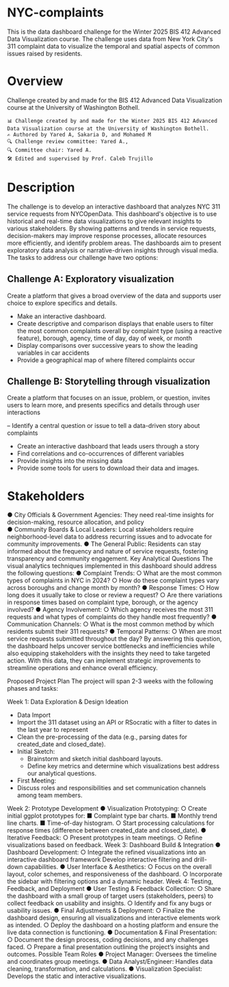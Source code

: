 # NYC-complaints
This is the data dashboard challenge for the Winter 2025 BIS 412 Advanced Data Visualization course. The challenge uses data from New York City's 311 complaint data to visualize the temporal and spatial aspects of common issues raised by residents.

# Overview

Challenge created by and made for the BIS 412 Advanced Data Visualization course at the University of Washington Bothell.

    📊 Challenge created by and made for the Winter 2025 BIS 412 Advanced Data Visualization course at the University of Washington Bothell.
    ✍️ Authored by Yared A, Sakaria D, and Mohamed M 
    🔍 Challenge review committee: Yared A., 
    🔍 Committee chair: Yared A.
    🛠️ Edited and supervised by Prof. Caleb Trujillo

# Description

The challenge is to develop an interactive dashboard that analyzes NYC 311 service requests from NYCOpenData. 
This dashboard's objective is to use historical and real-time data visualizations to give relevant insights to various stakeholders. By showing patterns and trends in service requests, decision-makers may improve response processes, allocate resources more efficiently, and identify problem areas. The dashboards aim to present exploratory data analysis or narrative-driven insights through visual media. The tasks to address our challenge have two options:

## Challenge A: Exploratory visualization
Create a platform that gives a broad overview of the data and supports user choice to explore specifics and details.

-    Make an interactive dashboard.
-    Create descriptive and comparison displays that enable users to filter the most common complaints overall by complaint type (using a reactive feature), borough, agency, time of day, day of week, or month  
-    Display comparisons over successive years to show the leading variables in car accidents
-    Provide a geographical map of where filtered complaints occur

## Challenge B: Storytelling through visualization
Create a platform that focuses on an issue, problem, or question, invites users to learn more, and presents specifics and details through user interactions

– Identify a central question or issue to tell a data-driven story about complaints
- Create an interactive dashboard that leads users through a story
- Find correlations and co-occurrences of different variables
- Provide insights into the missing data
- Provide some tools for users to download their data and images.

# Stakeholders
●	City Officials & Government Agencies: They need real-time insights for decision-making, resource allocation, and policy  
●	Community Boards & Local Leaders: Local stakeholders require neighborhood-level data to address recurring issues and to advocate for community improvements.
●	The General Public: Residents can stay informed about the frequency and nature of service requests, fostering transparency and community engagement.
Key Analytical Questions
The visual analytics techniques implemented in this dashboard should address the following questions:
●	Complaint Trends:
○	What are the most common types of complaints in NYC in 2024?
○	How do these complaint types vary across boroughs and change month by month?
●	Response Times:
○	How long does it usually take to close or review a request?
○	Are there variations in response times based on complaint type, borough, or the agency involved?
●	Agency Involvement:
○	Which agency receives the most 311 requests and what types of complaints do they handle most frequently?
●	Communication Channels:
○	What is the most common method  by which residents submit their 311 requests?
●	Temporal Patterns:
○	When are most service requests submitted throughout the day?
By answering this question, the dashboard helps uncover service bottlenecks and inefficiencies while also equipping stakeholders with the insights they need to take targeted action. With this data, they can implement strategic improvements to streamline operations and enhance overall efficiency.
 

Proposed Project Plan
The project will span 2-3 weeks with the following phases and tasks:

Week 1: Data Exploration & Design Ideation

-	Data Import
  -	Import the 311 dataset using an API or RSocratic with a filter to dates in the last year to represent
  - Clean the pre-processing of the data (e.g., parsing dates for created_date and closed_date).
- Initial Sketch:
  -	Brainstorm and sketch initial dashboard layouts.
  -	Define key metrics and determine which visualizations best address our analytical questions.
-	First Meeting:
  -	Discuss roles and responsibilities and set communication channels among team members.

Week 2: Prototype Development
●	Visualization Prototyping:
○	Create initial ggplot prototypes for:
■	Complaint type bar charts.
■	Monthly trend line charts.
■	Time-of-day histogram.
○	Start processing calculations for response times (difference between created_date and closed_date).
●	Iterative Feedback:
○	Present prototypes in team meetings.
○	Refine visualizations based on feedback.
Week 3: Dashboard Build & Integration
●	Dashboard Development:
○	Integrate the refined visualizations into an interactive dashboard framework Develop interactive filtering and drill-down capabilities.
●	User Interface & Aesthetics:
○	Focus on the overall layout, color schemes, and responsiveness of the dashboard.
○	Incorporate the sidebar with filtering options and a dynamic header.
Week 4: Testing, Feedback, and Deployment
●	User Testing & Feedback Collection:
○	Share the dashboard with a small group of target users (stakeholders, peers) to collect feedback on usability and insights.
○	Identify and fix any bugs or usability issues.
●	Final Adjustments & Deployment:
○	Finalize the dashboard design, ensuring all visualizations and interactive elements work as intended.
○	Deploy the dashboard on a hosting platform and ensure the live data connection is functioning.
●	Documentation & Final Presentation:
○	Document the design process, coding decisions, and any challenges faced.
○	Prepare a final presentation outlining the project’s insights and outcomes.
Possible Team Roles
●	Project Manager: Oversees the timeline and coordinates group meetings.
●	Data Analyst/Engineer: Handles data cleaning, transformation, and calculations.
●	Visualization Specialist: Develops the static and interactive visualizations.



